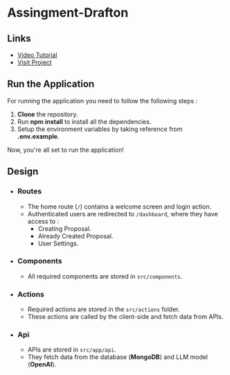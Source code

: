# Assingment-Drafton
## Links
- [Video Tutorial](https://drive.google.com/file/d/1w0MRWyVj3JL7tIAxddZfscPTwPvxBhBN/view?usp=drive_link)
- [Visit Project](https://assignment-drafton.vercel.app/)
  
## Run the Application
For running the application you need to follow the following steps :
1. **Clone** the repository.
2. Run **npm install** to install all the dependencies.
3. Setup the environment variables by taking reference from **.env.example**.

Now, you're all set to run the application!

## Design
- ### Routes
  - The home route (`/`) contains a welcome screen and login action.
  - Authenticated users are redirected to `/dashboard`, where they have access to :
    - Creating Proposal.
    - Already Created Proposal.
    - User Settings.

- ### Components
  - All required components are stored in `src/components`.
    
- ### Actions
  - Required actions are stored in the `src/actions` folder.
  - These actions are called by the client-side and fetch data from APIs.

- ### Api
  - APIs are stored in `src/app/api`.
  - They fetch data from the database (**MongoDB**) and LLM model (**OpenAI**).
  
  
